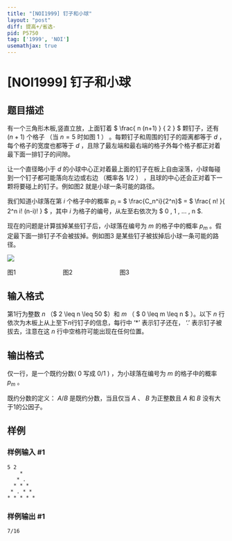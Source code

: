 ```yaml
---
title: "[NOI1999] 钉子和小球"
layout: "post"
diff: 提高+/省选-
pid: P5750
tag: ['1999', 'NOI']
usemathjax: true
---
```


# [NOI1999] 钉子和小球
## 题目描述

有一个三角形木板,竖直立放，上面钉着 $ \frac{ n (n+1) } { 2 } $ 颗钉子，还有 ($n+1$) 个格子 （当 $n=5$ 时如图 1 ） 。每颗钉子和周围的钉子的距离都等于 $d$ ，每个格子的宽度也都等于 $d$ ，且除了最左端和最右端的格子外每个格子都正对着最下面一排钉子的间隙。

让一个直径略小于 $d$ 的小球中心正对着最上面的钉子在板上自由滚落，小球每碰到一个钉子都可能落向左边或右边 （概率各 $1/2$ ） ，且球的中心还会正对着下一颗将要碰上的钉子。例如图2 就是小球一条可能的路径。

我们知道小球落在第 $i$ 个格子中的概率 $p_i$ = $ \frac{C_n^i}{2^n}$ = $ \frac{ n! }{ 2^n i! (n-i)! } $ ，其中 $i$ 为格子的编号，从左至右依次为 $ 0 , 1 , ... , n $.
 
现在的问题是计算拔掉某些钉子后，小球落在编号为 $m$ 的格子中的概率 $p_m$ 。假定最下面一排钉子不会被拔掉。例如图3 是某些钉子被拔掉后小球一条可能的路径。

![](https://cdn.luogu.com.cn/upload/image_hosting/ntaygrw7.png)

 图1  $\qquad$$\qquad$ $\quad$$\quad$  图2    $\quad$$\qquad$ $\qquad$$\quad$                       图3 
## 输入格式

第1行为整数 $n$ （$ 2 \leq n \leq  50 $）和 $m$ （ $ 0 \leq m \leq n $ ）。以下 $n$ 行依次为木板上从上至下$n$行钉子的信息，每行中 ‘*’ 表示钉子还在， ‘.’ 表示钉子被拔去，注意在这 $n$ 行中空格符可能出现在任何位置。
## 输出格式

仅一行，是一个既约分数( $0$ 写成 $0/1$ ) ，为小球落在编号为 $m$ 的格子中的概率 $p_m$ 。

既约分数的定义： $A/B$ 是既约分数，当且仅当 $A$ 、 $B$ 为正整数且 $A$ 和 $B$ 没有大于$1$的公因子。
## 样例

### 样例输入 #1
```
5 2
    *    
   * .
  * * *
 * . * *
* * * * *

```
### 样例输出 #1
```
7/16

```
